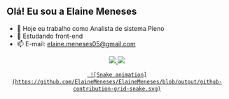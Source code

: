 ## Olá! Eu sou a Elaine Meneses

- 🔭 Hoje eu trabalho como Analista de sistema Pleno
- 🌱 Estudando front-end
- 📫 E-mail: elaine.meneses05@gmail.com

<div align="center">
  <a href="https://github.com/ElaineMeneses">
  <img height="150em" src="https://github-readme-stats.vercel.app/api?username=ElaineMeneses&show_icons=true&theme=dracula&include_all_commits=true&count_private=true"/>
  <img height="150em" src="https://github-readme-stats.vercel.app/api/top-langs/?username=ElaineMeneses&layout=compact&langs_count=7&theme=dracula"/>
  
     ![Snake animation](https://github.com/ElaineMeneses/ElaineMeneses/blob/output/github-contribution-grid-snake.svg)
 
    
</div>


